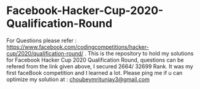 # Facebook-Hacker-Cup-2020-Qualification-Round

For Questions please refer : https://www.facebook.com/codingcompetitions/hacker-cup/2020/qualification-round/ .
This is the repository to hold my solutions for Facebook Hacker Cup 2020 Qualification Round, questions can be refered from the link given above, I secured 2664/ 32699 Rank. It was my first faceBook competition and I learned a lot. Please ping me if u can optimize my solution at : choubeymritunjay3@gmail.com
